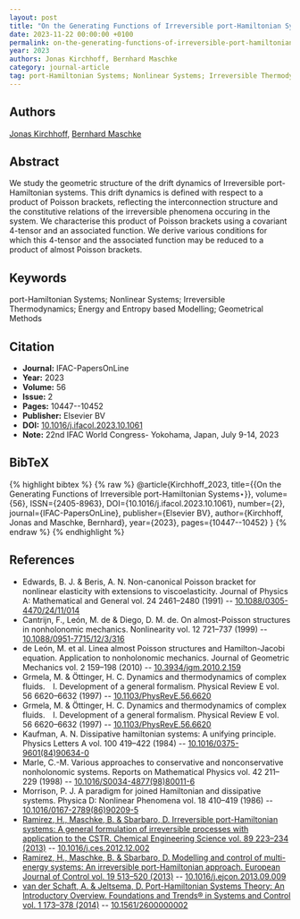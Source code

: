 ```yaml
---
layout: post
title: "On the Generating Functions of Irreversible port-Hamiltonian Systems⋆"
date: 2023-11-22 00:00:00 +0100
permalink: on-the-generating-functions-of-irreversible-port-hamiltonian-systems
year: 2023
authors: Jonas Kirchhoff, Bernhard Maschke
category: journal-article
tag: port-Hamiltonian Systems; Nonlinear Systems; Irreversible Thermodynamics; Energy and Entropy based Modelling; Geometrical Methods
---
```

 
## Authors
[Jonas Kirchhoff](authors/jonas-kirchhoff), [Bernhard Maschke](authors/bernhard-maschke)
 
## Abstract
We study the geometric structure of the drift dynamics of Irreversible port-Hamiltonian systems. This drift dynamics is defined with respect to a product of Poisson brackets, reflecting the interconnection structure and the constitutive relations of the irreversible phenomena occuring in the system. We characterise this product of Poisson brackets using a covariant 4-tensor and an associated function. We derive various conditions for which this 4-tensor and the associated function may be reduced to a product of almost Poisson brackets.
 
## Keywords
port-Hamiltonian Systems; Nonlinear Systems; Irreversible Thermodynamics; Energy and Entropy based Modelling; Geometrical Methods
 
## Citation
- **Journal:** IFAC-PapersOnLine
- **Year:** 2023
- **Volume:** 56
- **Issue:** 2
- **Pages:** 10447--10452
- **Publisher:** Elsevier BV
- **DOI:** [10.1016/j.ifacol.2023.10.1061](https://doi.org/10.1016/j.ifacol.2023.10.1061)
- **Note:** 22nd IFAC World Congress- Yokohama, Japan, July 9-14, 2023
 
## BibTeX
{% highlight bibtex %}
{% raw %}
@article{Kirchhoff_2023,
  title={{On the Generating Functions of Irreversible port-Hamiltonian Systems⋆}},
  volume={56},
  ISSN={2405-8963},
  DOI={10.1016/j.ifacol.2023.10.1061},
  number={2},
  journal={IFAC-PapersOnLine},
  publisher={Elsevier BV},
  author={Kirchhoff, Jonas and Maschke, Bernhard},
  year={2023},
  pages={10447--10452}
}
{% endraw %}
{% endhighlight %}
 
## References
- Edwards, B. J. & Beris, A. N. Non-canonical Poisson bracket for nonlinear elasticity with extensions to viscoelasticity. Journal of Physics A: Mathematical and General vol. 24 2461–2480 (1991) -- [10.1088/0305-4470/24/11/014](https://doi.org/10.1088/0305-4470/24/11/014)
- Cantrijn, F., León, M. de & Diego, D. M. de. On almost-Poisson structures in nonholonomic mechanics. Nonlinearity vol. 12 721–737 (1999) -- [10.1088/0951-7715/12/3/316](https://doi.org/10.1088/0951-7715/12/3/316)
- de León, M. et al. Linea
almost Poisson structures and Hamilton-Jacobi equation. Application
to nonholonomic mechanics. Journal of Geometric Mechanics vol. 2 159–198 (2010) -- [10.3934/jgm.2010.2.159](https://doi.org/10.3934/jgm.2010.2.159)
- Grmela, M. & Öttinger, H. C. Dynamics and thermodynamics of complex fluids.  I. Development of a general formalism. Physical Review E vol. 56 6620–6632 (1997) -- [10.1103/PhysRevE.56.6620](https://doi.org/10.1103/PhysRevE.56.6620)
- Grmela, M. & Öttinger, H. C. Dynamics and thermodynamics of complex fluids.  I. Development of a general formalism. Physical Review E vol. 56 6620–6632 (1997) -- [10.1103/PhysRevE.56.6620](https://doi.org/10.1103/PhysRevE.56.6620)
- Kaufman, A. N. Dissipative hamiltonian systems: A unifying principle. Physics Letters A vol. 100 419–422 (1984) -- [10.1016/0375-9601(84)90634-0](https://doi.org/10.1016/0375-9601(84)90634-0)
- Marle, C.-M. Various approaches to conservative and nonconservative nonholonomic systems. Reports on Mathematical Physics vol. 42 211–229 (1998) -- [10.1016/S0034-4877(98)80011-6](https://doi.org/10.1016/S0034-4877(98)80011-6)
- Morrison, P. J. A paradigm for joined Hamiltonian and dissipative systems. Physica D: Nonlinear Phenomena vol. 18 410–419 (1986) -- [10.1016/0167-2789(86)90209-5](https://doi.org/10.1016/0167-2789(86)90209-5)
- [Ramirez, H., Maschke, B. & Sbarbaro, D. Irreversible port-Hamiltonian systems: A general formulation of irreversible processes with application to the CSTR. Chemical Engineering Science vol. 89 223–234 (2013)](irreversible-port-hamiltonian-systems-a-general-formulation-of-irreversible-processes-with-application-to-the-cstr) -- [10.1016/j.ces.2012.12.002](https://doi.org/10.1016/j.ces.2012.12.002)
- [Ramirez, H., Maschke, B. & Sbarbaro, D. Modelling and control of multi-energy systems: An irreversible port-Hamiltonian approach. European Journal of Control vol. 19 513–520 (2013)](modelling-and-control-of-multi-energy-systems-an-irreversible-port-hamiltonian-approach) -- [10.1016/j.ejcon.2013.09.009](https://doi.org/10.1016/j.ejcon.2013.09.009)
- [van der Schaft, A. & Jeltsema, D. Port-Hamiltonian Systems Theory: An Introductory Overview. Foundations and Trends® in Systems and Control vol. 1 173–378 (2014)](port-hamiltonian-systems-theory-an-introductory-overview-journal) -- [10.1561/2600000002](https://doi.org/10.1561/2600000002)

